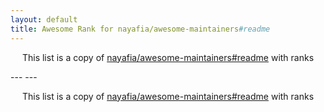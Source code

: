 ```yaml
---
layout: default
title: Awesome Rank for nayafia/awesome-maintainers#readme
---
```


<p align="center">
	This list is a copy of <a href="https://github.com/nayafia/awesome-maintainers#readme">nayafia/awesome-maintainers#readme</a> with ranks
</p>
---
---
<p align="center">
	This list is a copy of <a href="https://github.com/nayafia/awesome-maintainers#readme">nayafia/awesome-maintainers#readme</a> with ranks
</p>
